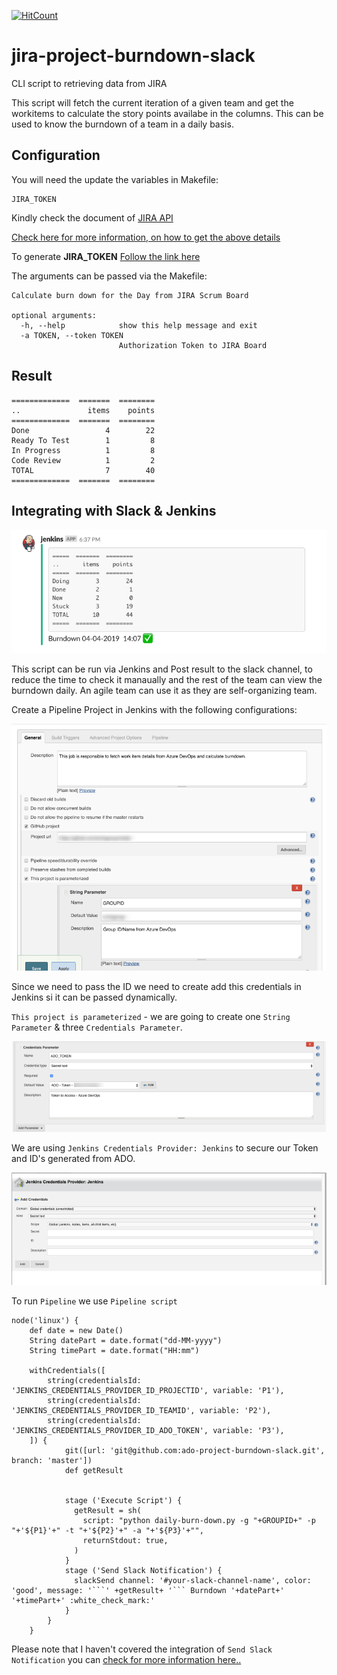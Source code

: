 [![HitCount](http://hits.dwyl.io/donofden/jira-project-burndown-slack.svg)](http://hits.dwyl.io/donofden/jira-project-burndown-slack)

# jira-project-burndown-slack
CLI script to retrieving data from JIRA

This script will fetch the current iteration of a given team and get the workitems to calculate the story points availabe in the columns. This can be used to know the burndown of a team in a daily basis.

## Configuration

You will need the update the variables in Makefile:

```
JIRA_TOKEN
```
Kindly check the document of [JIRA API](https://developer.atlassian.com/server/jira/platform/jira-rest-api-examples/)

[Check here for more information, on how to get the above details](https://developer.atlassian.com/server/jira/platform/rest-apis/)

To generate **JIRA_TOKEN** [Follow the link here](https://confluence.atlassian.com/cloud/api-tokens-938839638.html)

The arguments can be passed via the Makefile:
```
Calculate burn down for the Day from JIRA Scrum Board

optional arguments:
  -h, --help            show this help message and exit
  -a TOKEN, --token TOKEN
                        Authorization Token to JIRA Board
```
## Result

```apacheconfig
=============  =======  ========
..               items    points
=============  =======  ========
Done                 4        22
Ready To Test        1         8
In Progress          1         8
Code Review          1         2
TOTAL                7        40
=============  =======  ========
```

## Integrating with Slack & Jenkins

![Full screen](doc/screen-7.png)

This script can be run via Jenkins and Post result to the slack channel, to reduce the time to check it manaually and the rest of the team can view the burndown daily. An agile team can use it as they are self-organizing team.

Create a Pipeline Project in Jenkins with the following configurations:

![Full screen](doc/screen-1.png)

Since we need to pass the ID we need to create add this credentials in Jenkins si it can be passed dynamically.

`This project is parameterized` - we are going to create one `String Parameter` & three `Credentials Parameter`.

![Full screen](doc/screen-5.png)

We are using `Jenkins Credentials Provider: Jenkins` to secure our Token and ID's generated from ADO.

![Full screen](doc/screen-6.png)

To run `Pipeline` we use `Pipeline script`

```
node('linux') {
    def date = new Date()
    String datePart = date.format("dd-MM-yyyy")
    String timePart = date.format("HH:mm")
    
    withCredentials([
        string(credentialsId: 'JENKINS_CREDENTIALS_PROVIDER_ID_PROJECTID', variable: 'P1'),
        string(credentialsId: 'JENKINS_CREDENTIALS_PROVIDER_ID_TEAMID', variable: 'P2'),
        string(credentialsId: 'JENKINS_CREDENTIALS_PROVIDER_ID_ADO_TOKEN', variable: 'P3'),
    ]) {
            git([url: 'git@github.com:ado-project-burndown-slack.git', branch: 'master'])
            def getResult
            
            
            stage ('Execute Script') {
              getResult = sh(
                script: "python daily-burn-down.py -g "+GROUPID+" -p "+'${P1}'+" -t "+'${P2}'+" -a "+'${P3}'+"",
                returnStdout: true,
              )
            }
            stage ('Send Slack Notification') {
              slackSend channel: '#your-slack-channel-name', color: 'good', message: '```' +getResult+ '``` Burndown '+datePart+'  '+timePart+' :white_check_mark:'
            }
        }
    }
```

Please note that I haven't covered the integration of `Send Slack Notification` you can [check for more information here..](https://jenkins.io/doc/pipeline/steps/slack/)


